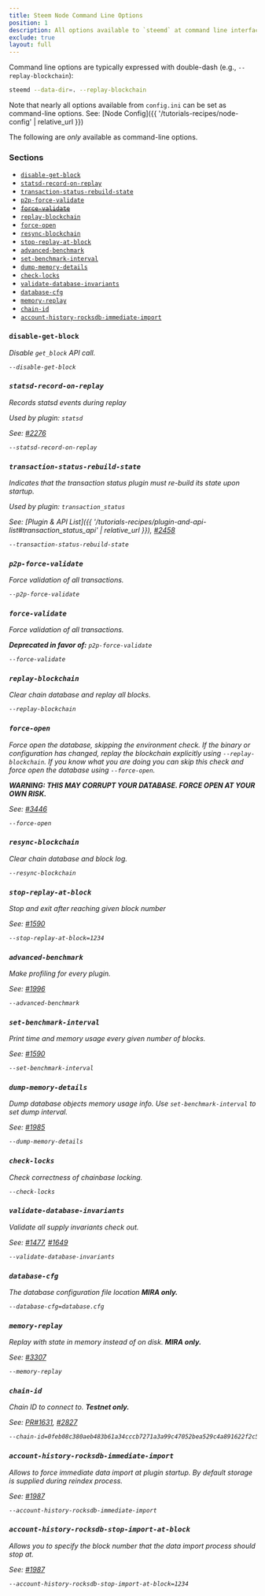 ```yaml
---
title: Steem Node Command Line Options
position: 1
description: All options available to `steemd` at command line interface
exclude: true
layout: full
---
```


Command line options are typically expressed with double-dash (e.g., `--replay-blockchain`):

```bash
steemd --data-dir=. --replay-blockchain
```

Note that nearly all options available from `config.ini` can be set as command-line options.  See: [Node Config]({{ '/tutorials-recipes/node-config' | relative_url }})

The following are *only* available as command-line options.

### Sections

* [`disable-get-block`](#disable-get-block)
* [`statsd-record-on-replay`](#statsd-record-on-replay)
* [`transaction-status-rebuild-state`](#transaction-status-rebuild-state)
* [`p2p-force-validate`](#p2p-force-validate)
* ~~[`force-validate`](#force-validate)~~
* [`replay-blockchain`](#replay-blockchain)
* [`force-open`](#force-open)
* [`resync-blockchain`](#resync-blockchain)
* [`stop-replay-at-block`](#stop-replay-at-block)
* [`advanced-benchmark`](#advanced-benchmark)
* [`set-benchmark-interval`](#set-benchmark-interval)
* [`dump-memory-details`](#dump-memory-details)
* [`check-locks`](#check-locks)
* [`validate-database-invariants`](#validate-database-invariants)
* [`database-cfg`](#database-cfg)
* [`memory-replay`](#memory-replay)
* [`chain-id`](#chain-id)
* [`account-history-rocksdb-immediate-import`](#account-history-rocksdb-immediate-import)

### `disable-get-block`<a style="float: right" href="#sections"><i class="fas fa-chevron-up fa-sm" /></a>

Disable `get_block` API call.

```bash
--disable-get-block
```

### `statsd-record-on-replay`<a style="float: right" href="#sections"><i class="fas fa-chevron-up fa-sm" /></a>

Records statsd events during replay

Used by plugin: `statsd`

See: [#2276](https://github.com/steemit/steem/issues/2276)

```bash
--statsd-record-on-replay
```

### `transaction-status-rebuild-state`<a style="float: right" href="#sections"><i class="fas fa-chevron-up fa-sm" /></a>

Indicates that the transaction status plugin must re-build its state upon startup.

Used by plugin: `transaction_status`

See: [Plugin & API List]({{ '/tutorials-recipes/plugin-and-api-list#transaction_status_api' | relative_url }}), [#2458](https://github.com/steemit/steem/issues/2458)

```bash
--transaction-status-rebuild-state
```

### `p2p-force-validate`<a style="float: right" href="#sections"><i class="fas fa-chevron-up fa-sm" /></a>

Force validation of all transactions.

```bash
--p2p-force-validate
```

### `force-validate`<a style="float: right" href="#sections"><i class="fas fa-chevron-up fa-sm" /></a>

Force validation of all transactions.

**Deprecated in favor of:** `p2p-force-validate`

```bash
--force-validate
```

### `replay-blockchain`<a style="float: right" href="#sections"><i class="fas fa-chevron-up fa-sm" /></a>

Clear chain database and replay all blocks.

```bash
--replay-blockchain
```

### `force-open`<a style="float: right" href="#sections"><i class="fas fa-chevron-up fa-sm" /></a>

Force open the database, skipping the environment check.  If the binary or configuration has changed, replay the blockchain explicitly using `--replay-blockchain`.  If you know what you are doing you can skip this check and force open the database using `--force-open`.

**WARNING: THIS MAY CORRUPT YOUR DATABASE. FORCE OPEN AT YOUR OWN RISK.**

See: [#3446](https://github.com/steemit/steem/issues/3446)

```bash
--force-open
```

### `resync-blockchain`<a style="float: right" href="#sections"><i class="fas fa-chevron-up fa-sm" /></a>

Clear chain database and block log.

```bash
--resync-blockchain
```

### `stop-replay-at-block`<a style="float: right" href="#sections"><i class="fas fa-chevron-up fa-sm" /></a>

Stop and exit after reaching given block number

See: [#1590](https://github.com/steemit/steem/issues/1590)

```bash
--stop-replay-at-block=1234
```

### `advanced-benchmark`<a style="float: right" href="#sections"><i class="fas fa-chevron-up fa-sm" /></a>

Make profiling for every plugin.

See: [#1996](https://github.com/steemit/steem/issues/1996)

```bash
--advanced-benchmark
```

### `set-benchmark-interval`<a style="float: right" href="#sections"><i class="fas fa-chevron-up fa-sm" /></a>

Print time and memory usage every given number of blocks.

See: [#1590](https://github.com/steemit/steem/issues/1590)

```bash
--set-benchmark-interval
```

### `dump-memory-details`<a style="float: right" href="#sections"><i class="fas fa-chevron-up fa-sm" /></a>

Dump database objects memory usage info. Use `set-benchmark-interval` to set dump interval.

See: [#1985](https://github.com/steemit/steem/issues/1985)

```bash
--dump-memory-details
```

### `check-locks`<a style="float: right" href="#sections"><i class="fas fa-chevron-up fa-sm" /></a>

Check correctness of *chainbase* locking.

```bash
--check-locks
```

### `validate-database-invariants`<a style="float: right" href="#sections"><i class="fas fa-chevron-up fa-sm" /></a>

Validate all supply invariants check out.

See: [#1477](https://github.com/steemit/steem/issues/1477), [#1649](https://github.com/steemit/steem/issues/1649)

```bash
--validate-database-invariants
```

### `database-cfg`<a style="float: right" href="#sections"><i class="fas fa-chevron-up fa-sm" /></a>

The database configuration file location  **MIRA only.**

```bash
--database-cfg=database.cfg
```

### `memory-replay`<a style="float: right" href="#sections"><i class="fas fa-chevron-up fa-sm" /></a>

Replay with state in memory instead of on disk.  **MIRA only.**

See: [#3307](https://github.com/steemit/steem/issues/3307)

```bash
--memory-replay
```

### `chain-id`<a style="float: right" href="#sections"><i class="fas fa-chevron-up fa-sm" /></a>

Chain ID to connect to.  **Testnet only.**

See: [PR#1631](https://github.com/steemit/steem/pull/1631), [#2827](https://github.com/steemit/steem/issues/2827)

```bash
--chain-id=0feb08c380aeb483b61a34cccb7271a3a99c47052bea529c4a891622f2c50d75
```

### `account-history-rocksdb-immediate-import`<a style="float: right" href="#sections"><i class="fas fa-chevron-up fa-sm" /></a>

Allows to force immediate data import at plugin startup.  By default storage is supplied during reindex process.

See: [#1987](https://github.com/steemit/steem/issues/1987)

```bash
--account-history-rocksdb-immediate-import
```

### `account-history-rocksdb-stop-import-at-block`<a style="float: right" href="#sections"><i class="fas fa-chevron-up fa-sm" /></a>

Allows you to specify the block number that the data import process should stop at.

See: [#1987](https://github.com/steemit/steem/issues/1987)

```bash
--account-history-rocksdb-stop-import-at-block=1234
```
